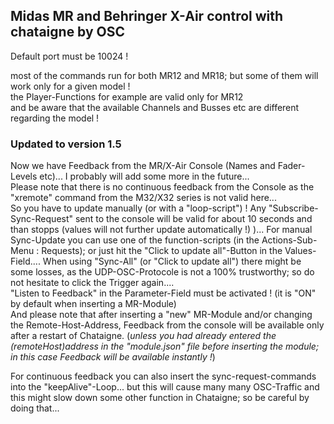 ## Midas MR and Behringer X-Air control with chataigne by OSC
Default port must be 10024 !

most of the commands run for both MR12 and MR18; but some of them will work only for a given model !   
the Player-Functions for example are valid only for MR12   
and be aware that the available Channels and Busses etc are different regarding the model !

### Updated to version 1.5
Now we have Feedback from the MR/X-Air Console (Names and Fader-Levels etc)... I probably will add some more in the future...   
Please note that there is no continuous feedback  from the Console as the "xremote" command from the M32/X32 series is not valid here...   
So you have to update manually (or with a "loop-script") ! Any "Subscribe-Sync-Request" sent to the console will be valid for about 10 seconds and than stopps (values will not further update automatically !) )...
For manual Sync-Update you can use one of the function-scripts (in the Actions-Sub-Menu : Requests); or just hit the "Click to update all"-Button in the Values-Field.... When using "Sync-All" (or "Click to update all") there might be some losses, as the UDP-OSC-Protocole is not a 100% trustworthy; so do not hesitate to click the Trigger again....   
"Listen to Feedback" in the Parameter-Field must be activated ! (it is "ON" by default when inserting a MR-Module)   
And please note that after  inserting a "new" MR-Module and/or changing the Remote-Host-Address, Feedback from the console will be available only after a restart of Chataigne.
(*unless you had already entered the (remoteHost)address in the "module.json" file before inserting the module; in this case Feedback will be available instantly !*)    

For continuous feedback you can also insert the sync-request-commands into the "keepAlive"-Loop... but this will cause many many OSC-Traffic and this might slow down some other function in Chataigne; so be careful by doing that...

